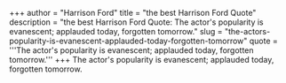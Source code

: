 +++
author = "Harrison Ford"
title = "the best Harrison Ford Quote"
description = "the best Harrison Ford Quote: The actor's popularity is evanescent; applauded today, forgotten tomorrow."
slug = "the-actors-popularity-is-evanescent-applauded-today-forgotten-tomorrow"
quote = '''The actor's popularity is evanescent; applauded today, forgotten tomorrow.'''
+++
The actor's popularity is evanescent; applauded today, forgotten tomorrow.
